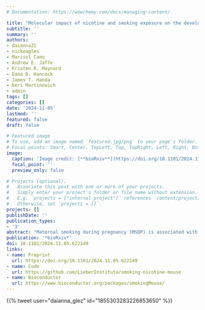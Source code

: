 ```yaml
---
# Documentation: https://wowchemy.com/docs/managing-content/

title: "Molecular impact of nicotine and smoking exposure on the developing and adult mouse brain"
subtitle: ''
summary: ''
authors:
- daianna21
- nickeagles
- Marisol Cano
- Andrew E. Jaffe
- Kristen R. Maynard
- Dana B. Hancock
- James T. Handa
- Keri Martinowich
- admin
tags: []
categories: []
date: '2024-11-05'
lastmod: ''
featured: false
draft: false

# Featured image
# To use, add an image named `featured.jpg/png` to your page's folder.
# Focal points: Smart, Center, TopLeft, Top, TopRight, Left, Right, BottomLeft, Bottom, BottomRight.
image:
  caption: 'Image credit: [**bioRxiv**](https://doi.org/10.1101/2024.11.05.622149)'
  focal_point: ''
  preview_only: false

# Projects (optional).
#   Associate this post with one or more of your projects.
#   Simply enter your project's folder or file name without extension.
#   E.g. `projects = ["internal-project"]` references `content/project/deep-learning/index.md`.
#   Otherwise, set `projects = []`.
projects: []
publishDate: ''
publication_types:
- '3'
abstract: "Maternal smoking during pregnancy (MSDP) is associated with significant cognitive and behavioral effects on offspring. While neurodevelopmental outcomes have been studied for  prenatal exposure to nicotine, the main psychoactive component of cigarette smoke, its contribution to MSDP effects has never been explored. Comparing the effects of these substances on molecular signaling in the prenatal and adult brain may provide insights into nicotinic and broader tobacco consequences that are developmental-stage specific or age-independent. Pregnant mice were administered nicotine or exposed to chronic cigarette smoke, and RNA-sequencing was performed on frontal cortices of postnatal day 0 pups born to these mice, as well as on frontal cortices and blood of the adult dams. We identified 1,010 and 4,165 differentially expressed genes (DEGs) in nicotine and smoking-exposed pup brains, respectively (FDR<0.05, Ns = 19 nicotine-exposed vs 23 vehicle-exposed; 46 smoking-exposed vs 49 controls). Prenatal nicotine exposure (PNE) alone was related to dopaminergic synapses and long-term synaptic depression, whereas MSDP was associated with the SNARE complex and vesicle transport. Both substances affected SMN-Sm protein complexes and postsynaptic endosomes. Analyses at the transcript, exon, and exon-exon junction levels supported gene level results and revealed additional smoking-affected processes. No DEGs at FDR<0.05 were found in adult mouse brain for any substance (12 nicotine-administered vs 11 vehicle-administered; 12 smoking-exposed vs 12 controls), nor in adult blood (12 smoking-exposed vs 12 controls), and only 3% and 6.41% of the DEGs in smoking-exposed pup brain replicated in smoking-exposed blood and human prenatal brain, respectively. Together, these results demonstrate variable but overlapping molecular effects of PNE and MSDP on the developing brain, and attenuated effects of both smoking and nicotine on adult versus fetal brain."
publication: '*bioRxiv*'
doi: 10.1101/2024.11.05.622149
links:
- name: Preprint
  url: https://doi.org/10.1101/2024.11.05.622149
- name: Code
  url: https://github.com/LieberInstitute/smoking-nicotine-mouse
- name: Bioconductor
  url: https://www.bioconductor.org/packages/smokingMouse/
---
```


{{% tweet user="daianna_glez" id="1855303283226853650" %}}
